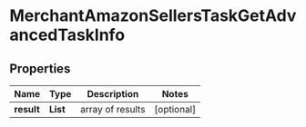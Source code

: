 # MerchantAmazonSellersTaskGetAdvancedTaskInfo


## Properties

| Name | Type | Description | Notes |
|------------ | ------------- | ------------- | -------------|
**result** | **List<MerchantAmazonSellersTaskGetAdvancedResultInfo>** | array of results |[optional]|